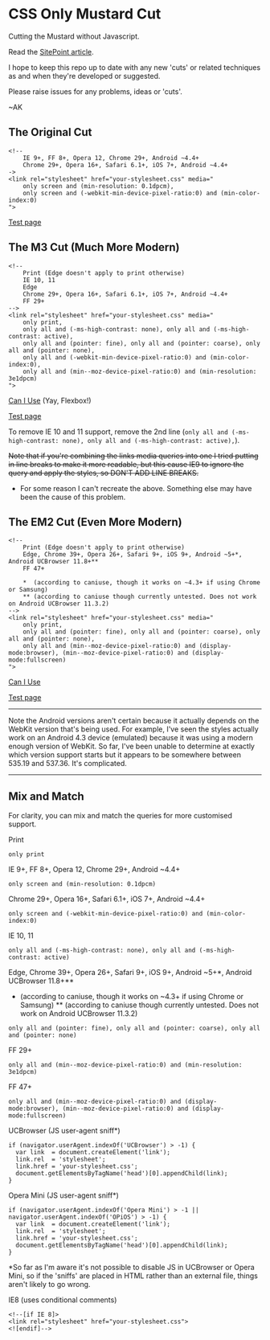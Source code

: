 CSS Only Mustard Cut
====================

Cutting the Mustard without Javascript.

Read the [SitePoint article](http://www.sitepoint.com/cutting-the-mustard-with-css-media-queries/).

I hope to keep this repo up to date with any new 'cuts' or related techniques as and when they're developed or suggested.

Please raise issues for any problems, ideas or 'cuts'.

~AK


The Original Cut
----------------
~~~
<!--
    IE 9+, FF 8+, Opera 12, Chrome 29+, Android ~4.4+
    Chrome 29+, Opera 16+, Safari 6.1+, iOS 7+, Android ~4.4+
->
<link rel="stylesheet" href="your-stylesheet.css" media="
    only screen and (min-resolution: 0.1dpcm),
    only screen and (-webkit-min-device-pixel-ratio:0) and (min-color-index:0)
">
~~~

[Test page](http://fall-back.github.io/test/support.html)


The M3 Cut (Much More Modern)
-----------------------------

~~~
<!--
    Print (Edge doesn't apply to print otherwise)
    IE 10, 11
    Edge
    Chrome 29+, Opera 16+, Safari 6.1+, iOS 7+, Android ~4.4+
    FF 29+
-->
<link rel="stylesheet" href="your-stylesheet.css" media="
    only print,
    only all and (-ms-high-contrast: none), only all and (-ms-high-contrast: active),
    only all and (pointer: fine), only all and (pointer: coarse), only all and (pointer: none),
    only all and (-webkit-min-device-pixel-ratio:0) and (min-color-index:0),
    only all and (min--moz-device-pixel-ratio:0) and (min-resolution: 3e1dpcm)
">
~~~

[Can I Use](http://caniuse.com/#compare=ie+10,firefox+29,chrome+29,safari+6.1,opera+16,ios_saf+7.0-7.1,android+4.4) (Yay, Flexbox!)

[Test page](http://fall-back.github.io/test/support-m3.html)

To remove IE 10 and 11 support, remove the 2nd line (`only all and (-ms-high-contrast: none), only all and (-ms-high-contrast: active),`).

<s>Note that if you're combining the links media queries into one I tried putting in line breaks to make it more readable, but this cause IE9 to ignore the query and apply the styles, so DON'T ADD LINE BREAKS.</s>
 - For some reason I can't recreate the above. Something else may have been the cause of this problem.


The EM2 Cut (Even More Modern)
------------------------------

~~~
<!--
    Print (Edge doesn't apply to print otherwise)
    Edge, Chrome 39+, Opera 26+, Safari 9+, iOS 9+, Android ~5+*, Android UCBrowser 11.8+**
    FF 47+

    *  (according to caniuse, though it works on ~4.3+ if using Chrome or Samsung)
    ** (according to caniuse though currently untested. Does not work on Android UCBrowser 11.3.2)
-->
<link rel="stylesheet" href="your-stylesheet.css" media="
    only print,
    only all and (pointer: fine), only all and (pointer: coarse), only all and (pointer: none),
    only all and (min--moz-device-pixel-ratio:0) and (display-mode:browser), (min--moz-device-pixel-ratio:0) and (display-mode:fullscreen)
">
~~~

[Can I Use](https://caniuse.com/#compare=edge+12,firefox+47,chrome+39,safari+9,opera+26,ios_saf+9.0-9.2,android+62)

[Test page](http://fall-back.github.io/test/support-em2.html)

---

Note the Android versions aren't certain because it actually depends on the WebKit version that's being used. For example, I've seen the styles actually work on an Android 4.3 device (emulated) because it was using a modern enough version of WebKit. So far, I've been unable to determine at exactly which version support starts but it appears to be somewhere between 535.19 and 537.36. It's complicated.

---

Mix and Match
-------------

For clarity, you can mix and match the queries for more customised support.

Print
~~~
only print
~~~


IE 9+, FF 8+, Opera 12, Chrome 29+, Android ~4.4+
~~~
only screen and (min-resolution: 0.1dpcm)
~~~


Chrome 29+, Opera 16+, Safari 6.1+, iOS 7+, Android ~4.4+
~~~
only screen and (-webkit-min-device-pixel-ratio:0) and (min-color-index:0)
~~~


IE 10, 11
~~~
only all and (-ms-high-contrast: none), only all and (-ms-high-contrast: active)
~~~

Edge, Chrome 39+, Opera 26+, Safari 9+, iOS 9+, Android ~5+*, Android UCBrowser 11.8+**
*  (according to caniuse, though it works on ~4.3+ if using Chrome or Samsung)
** (according to caniuse though currently untested. Does not work on Android UCBrowser 11.3.2)
~~~
only all and (pointer: fine), only all and (pointer: coarse), only all and (pointer: none)
~~~


FF 29+
~~~
only all and (min--moz-device-pixel-ratio:0) and (min-resolution: 3e1dpcm)
~~~


FF 47+
~~~
only all and (min--moz-device-pixel-ratio:0) and (display-mode:browser), (min--moz-device-pixel-ratio:0) and (display-mode:fullscreen)
~~~


UCBrowser (JS user-agent sniff*)
~~~
if (navigator.userAgent.indexOf('UCBrowser') > -1) {
  var link  = document.createElement('link');
  link.rel  = 'stylesheet';
  link.href = 'your-stylesheet.css';
  document.getElementsByTagName('head')[0].appendChild(link);
}
~~~


Opera Mini (JS user-agent sniff*)
~~~
if (navigator.userAgent.indexOf('Opera Mini') > -1 || navigator.userAgent.indexOf('OPiOS') > -1) {
  var link  = document.createElement('link');
  link.rel  = 'stylesheet';
  link.href = 'your-stylesheet.css';
  document.getElementsByTagName('head')[0].appendChild(link);
}
~~~

*So far as I'm aware it's not possible to disable JS in UCBrowser or Opera Mini, so if the 'sniffs' are placed in HTML rather than an external file, things aren't likely to go wrong.


IE8 (uses conditional comments)
~~~
<!--[if IE 8]>
<link rel="stylesheet" href="your-stylesheet.css">
<![endif]-->
~~~
